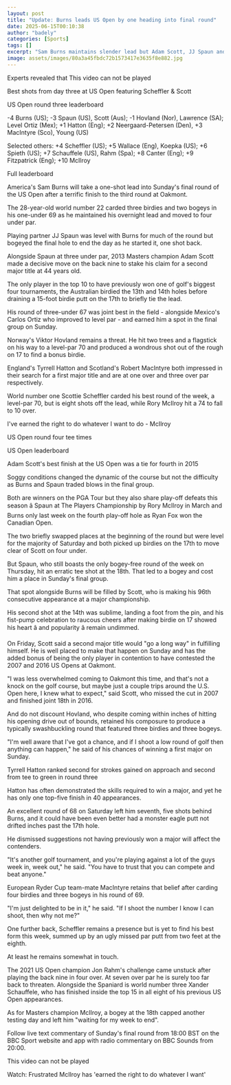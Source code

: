 ```yaml
---
layout: post
title: "Update: Burns leads US Open by one heading into final round"
date: 2025-06-15T00:10:38
author: "badely"
categories: [Sports]
tags: []
excerpt: "Sam Burns maintains slender lead but Adam Scott, JJ Spaun and Viktor Hovland are in pursuit after intriguing third day at the US Open."
image: assets/images/80a3a45fbdc72b1573417e3635f8e882.jpg
---
```


Experts revealed that This video can not be played

Best shots from day three at US Open featuring Scheffler & Scott

US Open round three leaderboard

-4 Burns (US); -3 Spaun (US), Scott (Aus); -1 Hovland (Nor), Lawrence (SA); Level Ortiz (Mex); +1 Hatton (Eng); +2 Neergaard-Petersen (Den), +3 MacIntyre (Sco), Young (US)

Selected others: +4 Scheffler (US); +5 Wallace (Eng), Koepka (US); +6 Spieth (US); +7 Schauffele (US), Rahm (Spa); +8 Canter (Eng); +9 Fitzpatrick (Eng); +10 McIlroy

Full leaderboard

America's Sam Burns will take a one-shot lead into Sunday's final round of the US Open after a terrific finish to the third round at Oakmont.

The 28-year-old world number 22 carded three birdies and two bogeys in his one-under 69 as he maintained his overnight lead and moved to four under par.

Playing partner JJ Spaun was level with Burns for much of the round but bogeyed the final hole to end the day as he started it, one shot back.

Alongside Spaun at three under par, 2013 Masters champion Adam Scott made a decisive move on the back nine to stake his claim for a second major title at 44 years old.

The only player in the top 10 to have previously won one of golf's biggest four tournaments, the Australian birdied the 13th and 14th holes before draining a 15-foot birdie putt on the 17th to briefly tie the lead.

His round of three-under 67 was joint best in the field - alongside Mexico's Carlos Ortiz who improved to level par - and earned him a spot in the final group on Sunday.

Norway's Viktor Hovland remains a threat. He hit two trees and a flagstick on his way to a level-par 70 and produced a wondrous shot out of the rough on 17 to find a bonus birdie.

England's Tyrrell Hatton and Scotland's Robert MacIntyre both impressed in their search for a first major title and are at one over and three over par respectively.

World number one Scottie Scheffler carded his best round of the week, a level-par 70, but is eight shots off the lead, while Rory McIlroy hit a 74 to fall to 10 over.

I've earned the right to do whatever I want to do - McIlroy

US Open round four tee times

US Open leaderboard

Adam Scott's best finish at the US Open was a tie for fourth in 2015

Soggy conditions changed the dynamic of the course but not the difficulty as Burns and Spaun traded blows in the final group.

Both are winners on the PGA Tour but they also share play-off defeats this season â Spaun at The Players Championship by Rory McIlroy in March and Burns only last week on the fourth play-off hole as Ryan Fox won the Canadian Open.

The two briefly swapped places at the beginning of the round but were level for the majority of Saturday and both picked up birdies on the 17th to move clear of Scott on four under.

But Spaun, who still boasts the only bogey-free round of the week on Thursday, hit an erratic tee shot at the 18th. That led to a bogey and cost him a place in Sunday's final group.

That spot alongside Burns will be filled by Scott, who is making his 96th consecutive appearance at a major championship.

His second shot at the 14th was sublime, landing a foot from the pin, and his fist-pump celebration to raucous cheers after making birdie on 17 showed his heart â and popularity â remain undimmed.

On Friday, Scott said a second major title would "go a long way" in fulfilling himself. He is well placed to make that happen on Sunday and has the added bonus of being the only player in contention to have contested the 2007 and 2016 US Opens at Oakmont.

"I was less overwhelmed coming to Oakmont this time, and that's not a knock on the golf course, but maybe just a couple trips around the U.S. Open here, I knew what to expect," said Scott, who missed the cut in 2007 and finished joint 18th in 2016.

And do not discount Hovland, who despite coming within inches of hitting his opening drive out of bounds, retained his composure to produce a typically swashbuckling round that featured three birdies and three bogeys.

"I'm well aware that I've got a chance, and if I shoot a low round of golf then anything can happen," he said of his chances of winning a first major on Sunday.

Tyrrell Hatton ranked second for strokes gained on approach and second from tee to green in round three

Hatton has often demonstrated the skills required to win a major, and yet he has only one top-five finish in 40 appearances.

An excellent round of 68 on Saturday left him seventh, five shots behind Burns, and it could have been even better had a monster eagle putt not drifted inches past the 17th hole.

He dismissed suggestions not having previously won a major will affect the contenders.

"It's another golf tournament, and you're playing against a lot of the guys week in, week out," he said. "You have to trust that you can compete and beat anyone."

European Ryder Cup team-mate MacIntyre retains that belief after carding four birdies and three bogeys in his round of 69.

"I'm just delighted to be in it," he said. "If I shoot the number I know I can shoot, then why not me?"

One further back, Scheffler remains a presence but is yet to find his best form this week, summed up by an ugly missed par putt from two feet at the eighth.

At least he remains somewhat in touch.

The 2021 US Open champion Jon Rahm's challenge came unstuck after playing the back nine in four over. At seven over par he is surely too far back to threaten. Alongside the Spaniard is world number three Xander Schauffele, who has finished inside the top 15 in all eight of his previous US Open appearances.

As for Masters champion McIlroy, a bogey at the 18th capped another testing day and left him "waiting for my week to end".

Follow live text commentary of Sunday's final round from 18:00 BST on the BBC Sport website and app with radio commentary on BBC Sounds from 20:00.

This video can not be played

Watch: Frustrated McIlroy has 'earned the right to do whatever I want'

